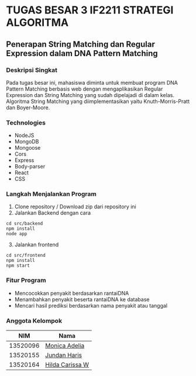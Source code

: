 # TUGAS BESAR 3 IF2211 STRATEGI ALGORITMA
## Penerapan String Matching dan Regular Expression dalam DNA Pattern Matching

### Deskripsi Singkat
 Pada tugas besar ini, mahasiswa diminta untuk membuat program DNA
 Pattern Matching berbasis web dengan mengaplikasikan Regular Expression
 dan String Matching yang sudah dipelajadi di dalam kelas. Algoritma String
 Matching yang diimplementasikan yaitu Knuth-Morris-Pratt dan Boyer-Moore.

### Technologies
* NodeJS
* MongoDB
* Mongoose
* Cors
* Express
* Body-parser
* React
* CSS

### Langkah Menjalankan Program
1. Clone repository / Download zip dari repository ini
2. Jalankan Backend dengan cara 
``` 
cd src/backend
npm install
node app 
```
3. Jalankan frontend
``` 
cd src/frontend
npm install
npm start 
```

### Fitur Program
* Mencocokkan penyakit berdasarkan rantaiDNA
* Menambahkan penyakit beserta rantaiDNA ke database
* Mencari hasil prediksi berdasarkan nama penyakit atau tanggal

### Anggota Kelompok

| NIM | Nama |
| --- | --- |
| 13520096 | [Monica Adelia](https://github.com/adeliaaaa) |
| 13520155 | [Jundan Haris](https://github.com/jundanha) |
| 13520164 | [Hilda Carissa W](https://github.com/hcarissa)|

